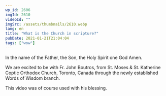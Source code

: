 ```yaml
---
wp_id: 2606
imgId: 2610
videoId: ""
imgSrc: /assets/thumbnails/2610.webp
lang: en
title: "What is the Church in scripture?"
pubDate: 2021-01-21T21:04:04
tags: ["wow"]
---
```


<p>In the name of the Father, the Son, the Holy Spirit one God Amen.</p>
<p>We are excited to be with Fr. John Boutros, from St. Moses &amp; St. Katherine Coptic Orthodox Church, Toronto, Canada through the newly established Words of Wisdom branch.</p>
<p>This video was of course used with his blessing.</p>
<p>&nbsp;</p>
